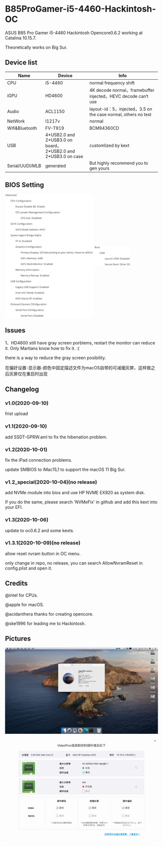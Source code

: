 # B85ProGamer-i5-4460-Hackintosh-OC
ASUS B85 Pro Gamer i5-4460 Hackintosh Opencore0.6.2 working at Catalina 10.15.7.

Theoretically works on Big Sur.

## Device list
| Name            | Device                    | Info                                                         |
|-----------------|---------------------------|--------------------------------------------------------------|
| CPU             | i5-4460                                                      | normal frequency shift                                       |
| iGPU            | HD4600                                                       | 4K decode normal，framebuffer injected，HEVC decode can‘t use |
| Audio           | ACL1150                                                      | layout-id：5，injected，3.5 on the case normal, others no test |
| NetWork         | I1217v                                                       | normal                                                       |
| Wifi&Bluetooth  | FV-T919                                                      | BCM94360CD                                                   |
| USB             | 4\*USB2.0 and 2\*USB3.0 on board，<br />2\*USB2.0 and 2\*USB3.0 on case | customlized by kext                                          |
| Serial/UUDI/MLB | generated                                                    | But highly recommend you to gen yours                        |

## BIOS Setting
<img src="https://github.com/LiuLiujie/B85ProGamer-i5-4460-Hackintosh-OC/blob/master/pics/bios1.png" width = "291.5" height = "407.5" alt="" align=center />

<img src="https://github.com/LiuLiujie/B85ProGamer-i5-4460-Hackintosh-OC/blob/master/pics/bios2.png" width = "118" height = "66.5" alt="" align=center />

## Issues
1、HD4600 still have gray screen porblems, restart the monitor can reduce it. Only Martians know how to fix it. :(

there is a way to reduce the gray screen posibility.

在偏好设置-显示器-颜色中固定描述文件为macOS自带的可减缓灰屏，这样做之后灰屏仅在重启时出现

## Changelog
### v1.0(2020-09-10)
frist upload
### v1.1(2020-09-10)
add SSDT-GPRW.aml to fix the hibenation problem.
### v1.2(2020-10-01)
fix the iPad connection problems.

update SMBIOS to iMac15,1 to support the macOS 11 Big Sur.
### v1.2_special(2020-10-04)(no release)
add NVMe module into bios and use HP NVME EX920 as system disk.

If you do the same, please search 'NVMeFix' in github and add this kext into your EFI.
### v1.3(2020-10-06)
update to oc0.6.2 and some kexts.
### v1.3.1(2020-10-09)(no release)
allow reset nvram button in OC menu.

only change in repo, no release, you can search AllowNvramReset in config.plist and open it.

## Credits
@intel for CPUs.

@apple for macOS.

@acidanthera thanks for creating opencore.

@ske1996 for leading me to Hackintosh.

## Pictures
![img1](https://github.com/LiuLiujie/B85ProGamer-i5-4460-Hackintosh-OC/blob/master/pics/pic1.jpg)

![img2](https://github.com/LiuLiujie/B85ProGamer-i5-4460-Hackintosh-OC/blob/master/pics/pic2.jpg)

